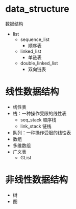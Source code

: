 # data_structure
数据结构

- list
  - sequence_list
    - 顺序表
  - linked_list
    - 单链表
  - double_linked_list
    - 双向链表
    

# 线性数据结构

- 线性表
- 栈：一种操作受限的线性表
  - seq_stack 顺序栈
  - link_stack 链栈
- 队列：一种操作受限的线性表
- 数组
- 多维数组
- 广义表
  - GList


# 非线性数据结构

- 树
- 图